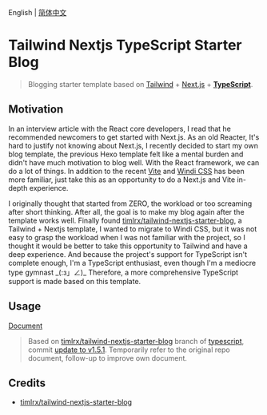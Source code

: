 English | [简体中文](./README.zh-CN.md)

# Tailwind Nextjs TypeScript Starter Blog

> Blogging starter template based on [Tailwind](https://github.com/tailwindlabs/tailwindcss) + [Next.js](https://github.com/vercel/next.js) + **[TypeScript](https://github.com/microsoft/TypeScript)**.

## Motivation

In an interview article with the React core developers, I read that he recommended newcomers to get started with Next.js. As an old Reacter, It's hard to justify not knowing about Next.js, I recently decided to start my own blog template, the previous Hexo template felt like a mental burden and didn't have much motivation to blog well. With the React framework, we can do a lot of things. In addition to the recent [Vite](https://github.com/vitejs/vite) and [Windi CSS](https://github.com/windicss/windicss) has been more familiar, just take this as an opportunity to do a Next.js and Vite in-depth experience.

I originally thought that started from ZERO, the workload or too screaming after short thinking. After all, the goal is to make my blog again after the template works well. Finally found [timlrx/tailwind-nextjs-starter-blog](https://github.com/timlrx/tailwind-nextjs-starter-blog), a Tailwind + Nextjs template, I wanted to migrate to Windi CSS, but it was not easy to grasp the workload when I was not familiar with the project, so I thought it would be better to take this opportunity to Tailwind and have a deep experience. And because the project's support for TypeScript isn't complete enough, I'm a TypeScript enthusiast, even though I'm a mediocre type gymnast \_(:з」∠)\_ Therefore, a more comprehensive TypeScript support is made based on this template.

## Usage

[Document](https://github.com/timlrx/tailwind-nextjs-starter-blog#tailwind-nextjs-starter-blog)

> Based on [timlrx/tailwind-nextjs-starter-blog](https://github.com/timlrx/tailwind-nextjs-starter-blog) branch of [typescript](https://github.com/timlrx/tailwind-nextjs-starter-blog/tree/typescript), commit [update to v1.5.1](https://github.com/timlrx/tailwind-nextjs-starter-blog/tree/8afcd74c2b03111037ab426c0ac913ac87c3b0c1). Temporarily refer to the original repo document, follow-up to improve own document.

## Credits

- [timlrx/tailwind-nextjs-starter-blog](https://github.com/timlrx/tailwind-nextjs-starter-blog)
